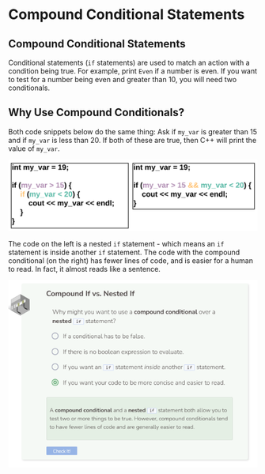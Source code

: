 # Compound Conditional Statements
## Compound Conditional Statements
Conditional statements (`if` statements) are used to match an action with a condition being true. For example, print `Even` if a number is even. If you want to test for a number being even and greater than 10, you will need two conditionals.

## Why Use Compound Conditionals?
Both code snippets below do the same thing: Ask if `my_var` is greater than 15 and if `my_var` is less than 20. If both of these are true, then C++ will print the value of `my_var`.

![Compound Conditionals](_assets/compound.png)

The code on the left is a nested `if` statement - which means an `if` statement is inside another `if` statement.
The code with the compound conditional (on the right) has fewer lines of code, and is easier for a human to read. In fact, it almost reads like a sentence.

![Question 3](_assets/Q3.png)